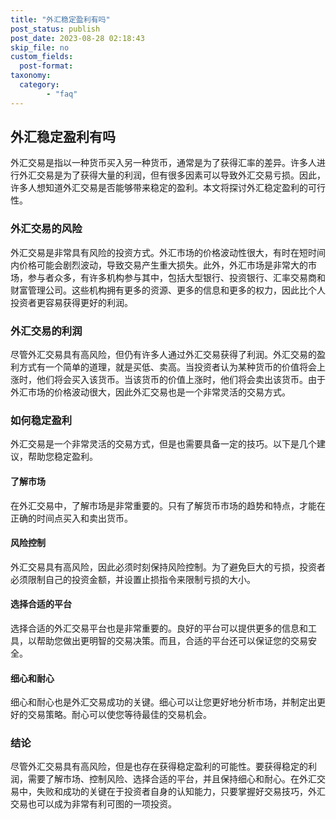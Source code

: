 ```yaml
---
title: "外汇稳定盈利有吗"
post_status: publish
post_date: 2023-08-28 02:18:43
skip_file: no
custom_fields: 
  post-format: 
taxonomy:
  category:
        - "faq"
---
```


## 外汇稳定盈利有吗

外汇交易是指以一种货币买入另一种货币，通常是为了获得汇率的差异。许多人进行外汇交易是为了获得大量的利润，但有很多因素可以导致外汇交易亏损。因此，许多人想知道外汇交易是否能够带来稳定的盈利。本文将探讨外汇稳定盈利的可行性。

### 外汇交易的风险

外汇交易是非常具有风险的投资方式。外汇市场的价格波动性很大，有时在短时间内价格可能会剧烈波动，导致交易产生重大损失。此外，外汇市场是非常大的市场，参与者众多，有许多机构参与其中，包括大型银行、投资银行、汇率交易商和财富管理公司。这些机构拥有更多的资源、更多的信息和更多的权力，因此比个人投资者更容易获得更好的利润。

### 外汇交易的利润

尽管外汇交易具有高风险，但仍有许多人通过外汇交易获得了利润。外汇交易的盈利方式有一个简单的道理，就是买低、卖高。当投资者认为某种货币的价值将会上涨时，他们将会买入该货币。当该货币的价值上涨时，他们将会卖出该货币。由于外汇市场的价格波动很大，因此外汇交易也是一个非常灵活的交易方式。

### 如何稳定盈利

外汇交易是一个非常灵活的交易方式，但是也需要具备一定的技巧。以下是几个建议，帮助您稳定盈利。

#### 了解市场

在外汇交易中，了解市场是非常重要的。只有了解货币市场的趋势和特点，才能在正确的时间点买入和卖出货币。

#### 风险控制

外汇交易具有高风险，因此必须时刻保持风险控制。为了避免巨大的亏损，投资者必须限制自己的投资金额，并设置止损指令来限制亏损的大小。

#### 选择合适的平台

选择合适的外汇交易平台也是非常重要的。良好的平台可以提供更多的信息和工具，以帮助您做出更明智的交易决策。而且，合适的平台还可以保证您的交易安全。

#### 细心和耐心

细心和耐心也是外汇交易成功的关键。细心可以让您更好地分析市场，并制定出更好的交易策略。耐心可以使您等待最佳的交易机会。

### 结论

尽管外汇交易具有高风险，但是也存在获得稳定盈利的可能性。要获得稳定的利润，需要了解市场、控制风险、选择合适的平台，并且保持细心和耐心。在外汇交易中，失败和成功的关键在于投资者自身的认知能力，只要掌握好交易技巧，外汇交易也可以成为非常有利可图的一项投资。
